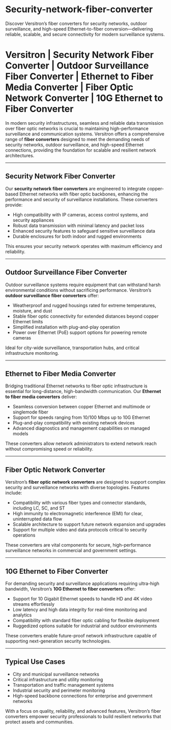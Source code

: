 # Security-network-fiber-converter
Discover Versitron’s fiber converters for security networks, outdoor surveillance, and high-speed Ethernet-to-fiber conversion—delivering reliable, scalable, and secure connectivity for modern surveillance systems.

# Versitron | Security Network Fiber Converter | Outdoor Surveillance Fiber Converter | Ethernet to Fiber Media Converter | Fiber Optic Network Converter | 10G Ethernet to Fiber Converter

In modern security infrastructures, seamless and reliable data transmission over fiber optic networks is crucial to maintaining high-performance surveillance and communication systems. Versitron offers a comprehensive range of **fiber converters** designed to meet the demanding needs of security networks, outdoor surveillance, and high-speed Ethernet connections, providing the foundation for scalable and resilient network architectures.

---

## Security Network Fiber Converter

Our **security network fiber converters** are engineered to integrate copper-based Ethernet networks with fiber optic backbones, enhancing the performance and security of surveillance installations. These converters provide:

- High compatibility with IP cameras, access control systems, and security appliances  
- Robust data transmission with minimal latency and packet loss  
- Enhanced security features to safeguard sensitive surveillance data  
- Durable enclosures for both indoor and rugged environments  

This ensures your security network operates with maximum efficiency and reliability.

---

## Outdoor Surveillance Fiber Converter

Outdoor surveillance systems require equipment that can withstand harsh environmental conditions without sacrificing performance. Versitron’s **outdoor surveillance fiber converters** offer:

- Weatherproof and rugged housings rated for extreme temperatures, moisture, and dust  
- Stable fiber optic connectivity for extended distances beyond copper Ethernet limits  
- Simplified installation with plug-and-play operation  
- Power over Ethernet (PoE) support options for powering remote cameras  

Ideal for city-wide surveillance, transportation hubs, and critical infrastructure monitoring.

---

## Ethernet to Fiber Media Converter

Bridging traditional Ethernet networks to fiber optic infrastructure is essential for long-distance, high-bandwidth communication. Our **Ethernet to fiber media converters** deliver:

- Seamless conversion between copper Ethernet and multimode or singlemode fiber  
- Support for speeds ranging from 10/100 Mbps up to 10G Ethernet  
- Plug-and-play compatibility with existing network devices  
- Advanced diagnostics and management capabilities on managed models  

These converters allow network administrators to extend network reach without compromising speed or reliability.

---

## Fiber Optic Network Converter

Versitron’s **fiber optic network converters** are designed to support complex security and surveillance networks with diverse topologies. Features include:

- Compatibility with various fiber types and connector standards, including LC, SC, and ST  
- High immunity to electromagnetic interference (EMI) for clear, uninterrupted data flow  
- Scalable architecture to support future network expansion and upgrades  
- Support for multiple video and data protocols critical to security operations  

These converters are vital components for secure, high-performance surveillance networks in commercial and government settings.

---

## 10G Ethernet to Fiber Converter

For demanding security and surveillance applications requiring ultra-high bandwidth, Versitron’s **10G Ethernet to fiber converters** offer:

- Support for 10 Gigabit Ethernet speeds to handle HD and 4K video streams effortlessly  
- Low latency and high data integrity for real-time monitoring and analytics  
- Compatibility with standard fiber optic cabling for flexible deployment  
- Ruggedized options suitable for industrial and outdoor environments  

These converters enable future-proof network infrastructure capable of supporting next-generation security technologies.

---

## Typical Use Cases

- City and municipal surveillance networks  
- Critical infrastructure and utility monitoring  
- Transportation and traffic management systems  
- Industrial security and perimeter monitoring  
- High-speed backbone connections for enterprise and government networks  

With a focus on quality, reliability, and advanced features, Versitron’s fiber converters empower security professionals to build resilient networks that protect assets and communities.

